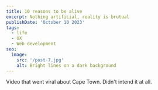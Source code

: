 ```yaml
---
title: 10 reasons to be alive
excerpt: Nothing artificial, reality is brutual
publishDate: 'October 10 2023'
tags:
  - life
  - UX
  - Web development
seo:
  image:
    src: '/post-7.jpg'
    alt: Bright lines on a dark background
---
```


Video that went viral about Cape Town. Didn't intend it at all. 
